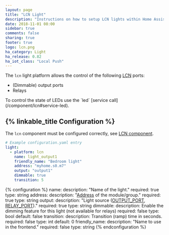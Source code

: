 ```yaml
---
layout: page
title: "LCN Light"
description: "Instructions on how to setup LCN lights within Home Assistant."
date: 2018-11-01 08:00
sidebar: true
comments: false
sharing: true
footer: true
logo: lcn.png
ha_category: Light
ha_release: 0.82
ha_iot_class: "Local Push"
---
```


The `lcn` light platform allows the control of the following [LCN](http://www.lcn.eu) ports:

- (Dimmable) output ports
- Relays

<p class='note'>
  To control the state of LEDs use the `led` [service call](/component/lcn#service-led).
</p>


## {% linkable_title Configuration %}

The `lcn` component must be configured correctly, see [LCN component](/components/lcn).

```yaml
# Example configuration.yaml entry
light:
  - platform: lcn
    name: light_output1
    friendly_name: "Bedroom light"
    address: "myhome.s0.m7"
    output: "output1"
    dimmable: true
    transition: 5
```

{% configuration %}
name:
  description: "Name of the light."
  required: true
  type: string
address:
  description: "[Address](/components/lcn#lcn-addresses) of the module/group."
  required: true
  type: string
output:
  description: "Light source ([OUTPUT_PORT](/components/lcn#ports), [RELAY_PORT](/components/lcn#ports))."
  required: true
  type: string
dimmable:
  description: Enable the dimming feature for this light (not available for relays)
  required: false
  type: bool
  default: false
transition:
  description: Transition (ramp) time in seconds.
  required: false
  type: int
  default: 0
friendly_name:
  description: "Name to use in the frontend."
  required: false
  type: string
{% endconfiguration %}